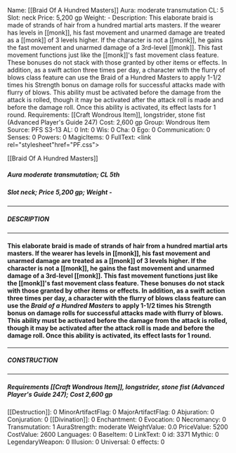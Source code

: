 Name: [[Braid Of A Hundred Masters]]
Aura: moderate transmutation
CL: 5
Slot: neck
Price: 5,200 gp
Weight: -
Description: This elaborate braid is made of strands of hair from a hundred martial arts masters. If the wearer has levels in [[monk]], his fast movement and unarmed damage are treated as a [[monk]] of 3 levels higher. If the character is not a [[monk]], he gains the fast movement and unarmed damage of a 3rd-level [[monk]]. This fast movement functions just like the [[monk]]'s fast movement class feature. These bonuses do not stack with those granted by other items or effects. In addition, as a swift action three times per day, a character with the flurry of blows class feature can use the Braid of a Hundred Masters to apply 1-1/2 times his Strength bonus on damage rolls for successful attacks made with flurry of blows. This ability must be activated before the damage from the attack is rolled, though it may be activated after the attack roll is made and before the damage roll. Once this ability is activated, its effect lasts for 1 round.
Requirements: [[Craft Wondrous Item]], longstrider, stone fist (Advanced Player's Guide 247)
Cost: 2,600 gp
Group: Wondrous Item
Source: PFS S3-13
AL: 0
Int: 0
Wis: 0
Cha: 0
Ego: 0
Communication: 0
Senses: 0
Powers: 0
MagicItems: 0
FullText: <link rel="stylesheet"href="PF.css"><div class="heading"><p class="alignleft">[[Braid Of A Hundred Masters]]</p><div style="clear: both;"></div></div><div><h5><b>Aura </b>moderate transmutation; <b>CL </b>5th</h5><h5><b>Slot </b>neck; <b>Price </b>5,200 gp; <b>Weight </b>-</h5></div><hr/><div><h5><b>DESCRIPTION</b></h5></div><hr/><div><h4><p>This elaborate braid is made of strands of hair from a hundred martial arts masters. If the wearer has levels in [[monk]], his fast movement and unarmed damage are treated as a [[monk]] of 3 levels higher. If the character is not a [[monk]], he gains the fast movement and unarmed damage of a 3rd-level [[monk]]. This fast movement functions just like the [[monk]]'s fast movement class feature. These bonuses do not stack with those granted by other items or effects. In addition, as a swift action three times per day, a character with the flurry of blows class feature can use the <i>Braid of a Hundred Masters</i> to apply 1-1/2 times his Strength bonus on damage rolls for successful attacks made with flurry of blows. This ability must be activated before the damage from the attack is rolled, though it may be activated after the attack roll is made and before the damage roll. Once this ability is activated, its effect lasts for 1 round.</p></h4></div><hr/><div><h5><b>CONSTRUCTION</b></h5></div><hr/><div><h5><b>Requirements </b>[[Craft Wondrous Item]], <i>longstrider</i>, <i>stone fist (Advanced Player's Guide 247)</i>; <b>Cost </b>2,600 gp</h5></div>
[[Destruction]]: 0
MinorArtifactFlag: 0
MajorArtifactFlag: 0
Abjuration: 0
Conjuration: 0
[[Divination]]: 0
Enchantment: 0
Evocation: 0
Necromancy: 0
Transmutation: 1
AuraStrength: moderate
WeightValue: 0.0
PriceValue: 5200
CostValue: 2600
Languages: 0
BaseItem: 0
LinkText: 0
id: 3371
Mythic: 0
LegendaryWeapon: 0
Illusion: 0
Universal: 0
effects: 0
